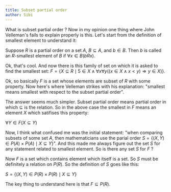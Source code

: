 ```yaml
---
title: Subset partial order
author: Sibi
---
```


What is subset partial order ? Now in my opinion one thing where John
Velleman's fails to explain properly is this. Let's start from the
definition of smallest element to understand it:

Suppose $R$ is a partial order on a set $A$, $B \subseteq A$, and $b
\in B$. Then $b$ is called an $R$-smallest element of $B$ if $\forall
x \in B(bRx)$.

Ok, that's cool. And now there is this family of set on which it is
asked to find the smallest set: $F = \{X \subseteq R \mid 5 \in X
\land \forall x \forall y((x \in X \land x < y) \Rightarrow y \in X)\}$.

Ok, so basically $F$ is a set whose elements are subset of $R$ with
some property. Now here's where Velleman strikes with his explanation:
"smallest means smallest with respect to the subset partial order".

The answer seems much simpler. Subset partial order means partial
order in which $\subseteq$ is the relation. So in the above case the
smallest in $F$ means an element $X$ which satifises this property:

$\forall Y \in F (X \subseteq Y)$

Now, I think what confused me was the initial statement: "when
comparing subsets of some set $A$, then mathematicians use the parial
order $S = \{(X,Y) \in P(A) \times P(A) \mid X \subseteq Y\}$". And
this made me always figure out the set $S$ for any statement related
to smallest element. So is there any set $S$ for $F$ ?

Now $F$ is a set which contains element which itself is a set. So $S$
must be definitely a relation on $P(R)$. So the definition of $S$ goes
like this:

$S = \{(X,Y) \in P(R) \times P(R) \mid X \subseteq Y\}$

The key thing to understand here is that $F \subseteq P(R)$.
